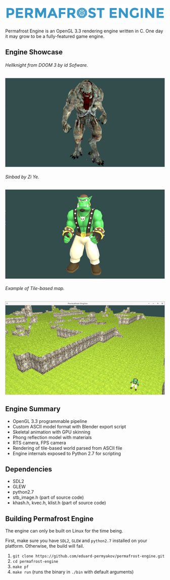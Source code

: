 ## ![Logo](docs/images/logo.png) ##

Permafrost Engine is an OpenGL 3.3 rendering engine written in C. One day it may
grow to be a fully-featured game engine.

## Engine Showcase ##

###### Hellknight from DOOM 3 by id Sofware. ######
![Hellknight](docs/images/hellknight.gif)
###### Sinbad by Zi Ye. ######
![Sinbad](docs/images/sinbad.gif)
###### Example of Tile-based map. ######
![Terrain](docs/images/terrain.png)

## Engine Summary ##

* OpenGL 3.3 programmable pipeline
* Custom ASCII model format with Blender export script
* Skeletal animation with GPU skinning
* Phong reflection model with materials
* RTS camera, FPS camera
* Rendering of tile-based world parsed from ASCII file
* Engine internals exposed to Python 2.7 for scripting

## Dependencies ##

* SDL2
* GLEW
* python2.7
* stb_image.h (part of source code)
* khash.h, kvec.h, klist.h (part of source code)

## Building Permafrost Engine ##

The engine can only be built on Linux for the time being.

First, make sure you have `SDL2`, `GLEW` and `python2.7` installed on your platform. 
Otherwise, the build will fail.

1. `git clone https://github.com/eduard-permyakov/permafrost-engine.git`
2. `cd permafrost-engine`
3. `make pf`
4. `make run` (runs the binary in `./bin` with default arguments)

